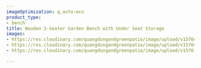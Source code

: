 ```yaml
---
imageOptimization: q_auto:eco
product_type:
- bench
title: Wooden 2-Seater Garden Bench with Under Seat Storage
images:
- https://res.cloudinary.com/quangdungandgreenpatio/image/upload/v1576465057/posts/DSC08000_ym50dt.png
- https://res.cloudinary.com/quangdungandgreenpatio/image/upload/v1576465119/posts/DSC08006_zin4u4.png
- https://res.cloudinary.com/quangdungandgreenpatio/image/upload/v1576122538/posts/DSC07992_o7fijx.png

---
```

